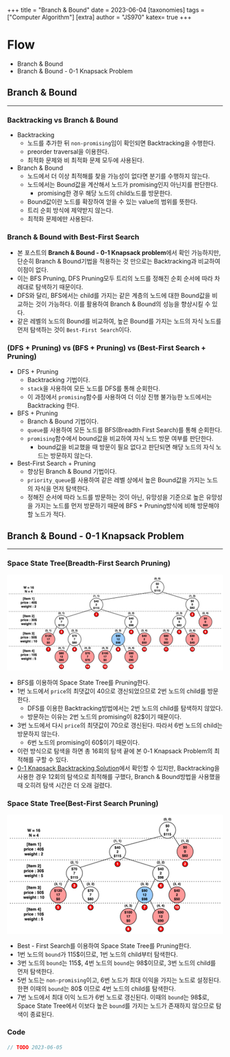 +++
title = "Branch & Bound"
date = 2023-06-04
[taxonomies]
tags = ["Computer Algorithm"]
[extra]
author = "JS970"
katex= true
+++
# Flow
- Branch & Bound
- Branch & Bound - 0-1 Knapsack Problem

## Branch & Bound
---
### Backtracking vs Branch & Bound
- Backtracking
	- 노드를 추가한 뒤 `non-promising`임이 확인되면 Backtracking을 수행한다.
	- preorder traversal을 이용한다.
	- 최적화 문제와 비 최적화 문제 모두에 사용된다.
- Branch & Bound
	- 노드에서 더 이상 최적해를 찾을 가능성이 없다면 분기를 수행하지 않는다.
	- 노드에서는 Bound값을 계산해서 노드가 promising인지 아닌지를 판단한다. 
		- promising한 경우 해당 노드의 child노드를 방문한다.
	- Bound값이란 노드를 확장하여 얻을 수 있는 value의 범위를 뜻한다.
	- 트리 순회 방식에 제약받지 않는다.
	- 최적화 문제에만 사용된다.

### Branch & Bound with Best-First Search
- 본 포스트의 **Branch & Bound - 0-1 Knapsack problem**에서 확인 가능하지만, 단순히 Branch & Bound기법을 적용하는 것 만으로는 Backtracking과 비교하여 이점이 없다.
- 이는 BFS Pruning, DFS Pruning모두 트리의 노드를 정해진 순회 순서에 따라 차례대로 탐색하기 때문이다.
- DFS와 달리, BFS에서는 child를 가지는 같은 계층의 노드에 대한 Bound값을 비교하는 것이 가능하다. 이를 활용하여 Branch & Bound의 성능을 향상시킬 수 있다.
- 같은 레벨의 노드의 Bound를 비교하여, 높은 Bound를 가지는 노드의 자식 노드를 먼저 탐색하는 것이 `Best-First Search`이다.

### (DFS + Pruning) vs (BFS + Pruning) vs (Best-First Search + Pruning)
- DFS + Pruning
	- Backtracking 기법이다.
	- `stack`을 사용하여 모든 노드를 DFS를 통해 순회한다.
	- 이 과정에서 `promising`함수를 사용하여 더 이상 진행 불가능한 노드에서는 Backtracking 한다.
- BFS + Pruning
	- Branch & Bound 기법이다.
	- `queue`를 사용하여 모든 노드를 BFS(Breadth First Search)를 통해 순회한다.
	- `promising`함수에서 bound값을 비교하여 자식 노드 방문 여부를 판단한다. 
		- bound값을 비교했을 때 방문이 필요 없다고 판단되면 해당 노드의 자식 노드는 방문하지 않는다.
- Best-First Search + Pruning
	- 향상된 Branch & Bound 기법이다.
	- `priority_queue`를 사용하여 같은 레벨 상에서 높은 Bound값을 가지는 노드의 자식을 먼저 탐색한다.
	- 정해진 순서에 따라 노드를 방문하는 것이 아닌, 유망성을 기준으로 높은 유망성을 가지는 노드를 먼저 방문하기 때문에 BFS + Pruning방식에 비해 방문해야 할 노드가 적다.


## Branch & Bound - 0-1 Knapsack Problem
---
### Space State Tree(Breadth-First Search Pruning)
![0-1 Knapsack Problem BFS](/image/Algorithm/knapsackBFS.png)
- BFS를 이용하여 Space State Tree를 Pruning한다.
- 1번 노드에서 `price`의 최댓값이 40으로 갱신되었으므로 2번 노드의 child를 방문한다.
	- DFS를 이용한 Backtracking방법에서는 2번 노드의 child를 탐색하지 않았다.
	- 방문하는 이유는 2번 노드의 promising이 82\$이기 때문이다.
- 3번 노드에서 다시 `price`의 최댓값이 70으로 갱신된다. 따라서 6번 노드의 child는 방문하지 않는다.
	- 6번 노드의 promising이 60\$이기 때문이다.
- 이런 방식으로 탐색을 하면 총 16회의 탐색 끝에 본 0-1 Knapsack Problem의 최적해를 구할 수 있다.
- [0-1 Knapsack Backtracking Solution](https://js970.github.io/backtracking-0-1-knapsack-problem/)에서 확인할 수 있지만, Backtracking을 사용한 경우 12회의 탐색으로 최적해를 구했다, Branch & Bound방법을 사용했을 때 오히려 탐색 시간은 더 오래 걸렸다.

### Space State Tree(Best-First Search Pruning)
![Best-First Search Branch & Bound 0-1 Knapsack](/image/Algorithm/knapsackBestFirstSearch.png)
- Best - First Search를 이용하여 Space State Tree를 Pruning한다.
- 1번 노드의 `bound`가 115\$이므로, 1번 노드의 child부터 탐색한다.
- 3번 노드의 `bound`는 115\$, 4번 노드의 `bound`는 98\$이므로, 3번 노드의 child를 먼저 탐색한다.
- 5번 노드는 `non-promising`이고, 6번 노드가 최대 이익을 가지는 노드로 설정된다. 한편 이때의 `bound`는 80\$ 이므로 4번 노드의 child를 탐색한다.
- 7번 노드에서 최대 이익 노드가 6번 노드로 갱신된다. 이때의 `bound`는 98\$로, Space State Tree에서 이보다 높은 `bound`를 가지는 노드가 존재하지 않으므로 탐색이 종료된다.

### Code
```C++
// TODO 2023-06-05
```